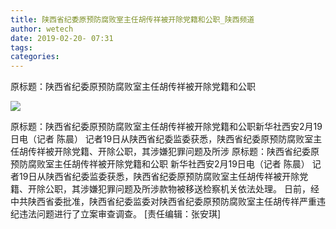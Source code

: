 ```yaml
---
title: 陕西省纪委原预防腐败室主任胡传祥被开除党籍和公职_陕西频道
author: wetech
date: 2019-02-20- 07:31
tags: 
categories: 
---
```

原标题：陕西省纪委原预防腐败室主任胡传祥被开除党籍和公职
<!-- more -->
                
<img align="center" border="0" src="http://p2.ifengimg.com/a/2016/0810/204c433878d5cf9size1_w16_h16.png" />
                
            
原标题：陕西省纪委原预防腐败室主任胡传祥被开除党籍和公职新华社西安2月19日电（记者 陈晨） 记者19日从陕西省纪委监委获悉，陕西省纪委原预防腐败室主任胡传祥被开除党籍、开除公职，其涉嫌犯罪问题及所涉
原标题：陕西省纪委原预防腐败室主任胡传祥被开除党籍和公职
新华社西安2月19日电（记者 陈晨） 记者19日从陕西省纪委监委获悉，陕西省纪委原预防腐败室主任胡传祥被开除党籍、开除公职，其涉嫌犯罪问题及所涉款物被移送检察机关依法处理。
日前，经中共陕西省委批准，陕西省纪委监委对陕西省纪委原预防腐败室主任胡传祥严重违纪违法问题进行了立案审查调查。
[责任编辑：张安琪]
            

